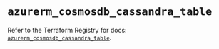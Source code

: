 # `azurerm_cosmosdb_cassandra_table`

Refer to the Terraform Registry for docs: [`azurerm_cosmosdb_cassandra_table`](https://registry.terraform.io/providers/hashicorp/azurerm/4.12.0/docs/resources/cosmosdb_cassandra_table).
